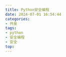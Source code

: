 ```yaml
---
title: Python安全编程
date: 2024-07-01 16:54:44
categories: 
- 开发
tags: 
- python
- 安全编程
- 安全
top: 
---
```

